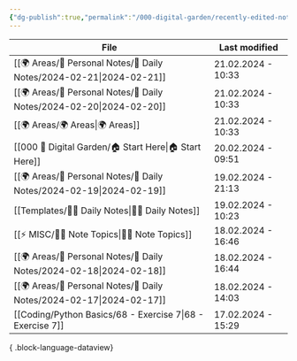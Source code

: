 ```yaml
---
{"dg-publish":true,"permalink":"/000-digital-garden/recently-edited-notes/","dgPassFrontmatter":true,"noteIcon":"3","created":"2023-12-14T09:05:52.599+05:30","updated":"2023-12-14T09:12:44.868+05:30"}
---
```


| File                                                                    | Last modified      |
| ----------------------------------------------------------------------- | ------------------ |
| [[🌍 Areas/📧 Personal Notes/📓 Daily Notes/2024-02-21\|2024-02-21]] | 21.02.2024 - 10:33 |
| [[🌍 Areas/📧 Personal Notes/📓 Daily Notes/2024-02-20\|2024-02-20]] | 21.02.2024 - 10:33 |
| [[🌍 Areas/🌍 Areas\|🌍 Areas]]                                      | 21.02.2024 - 10:33 |
| [[000 🏡 Digital Garden/🏠 Start Here\|🏠 Start Here]]               | 20.02.2024 - 09:51 |
| [[🌍 Areas/📧 Personal Notes/📓 Daily Notes/2024-02-19\|2024-02-19]] | 19.02.2024 - 21:13 |
| [[Templates/✍🏻 Daily Notes\|✍🏻 Daily Notes]]                       | 19.02.2024 - 10:23 |
| [[⚡ MISC/✍🏻 Note Topics\|✍🏻 Note Topics]]                          | 18.02.2024 - 16:46 |
| [[🌍 Areas/📧 Personal Notes/📓 Daily Notes/2024-02-18\|2024-02-18]] | 18.02.2024 - 16:44 |
| [[🌍 Areas/📧 Personal Notes/📓 Daily Notes/2024-02-17\|2024-02-17]] | 18.02.2024 - 14:03 |
| [[Coding/Python Basics/68 - Exercise 7\|68 - Exercise 7]]            | 17.02.2024 - 15:29 |

{ .block-language-dataview}